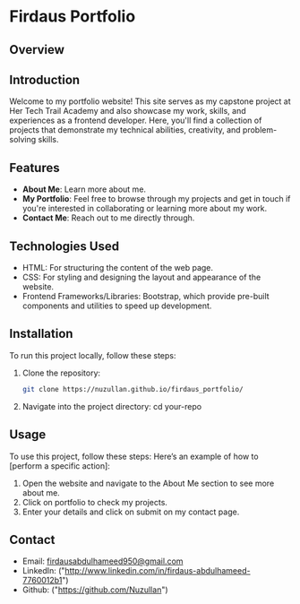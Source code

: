 
# Firdaus Portfolio

## Overview

## Introduction

Welcome to my portfolio website! This site serves as my capstone project at Her Tech Trail Academy and also showcase my work, skills, and experiences as a frontend developer.
 Here, you'll find a collection of projects that demonstrate my technical abilities, creativity, and problem-solving skills.


## Features
- **About Me**: Learn more about me.
- **My Portfolio**: Feel free to browse through my projects and get in touch if you're interested in collaborating or learning more about my work.
- **Contact Me**: Reach out to me directly through.

## Technologies Used
- HTML: For structuring the content of the web page.
- CSS: For styling and designing the layout and appearance of the website.
- Frontend Frameworks/Libraries: Bootstrap, which provide pre-built components and utilities to speed up development.


## Installation
To run this project locally, follow these steps:

1. Clone the repository:

   ```bash
   git clone https://nuzullan.github.io/firdaus_portfolio/
 2. Navigate into the project directory: cd your-repo


## Usage
To use this project, follow these steps:
Here’s an example of how to [perform a specific action]:

1. Open the website and navigate to the About Me section to see more about me.
2. Click on portfolio to check my projects.
3. Enter your details and click on submit on my contact page.


## Contact
- Email: firdausabdulhameed950@gmail.com
- LinkedIn: ("http://www.linkedin.com/in/firdaus-abdulhameed-7760012b1")
- Github: ("https://github.com/Nuzullan")

